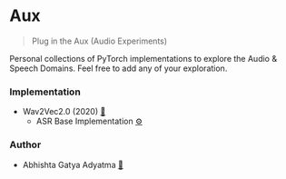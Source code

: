 # Aux
> Plug in the Aux (Audio Experiments)

Personal collections of PyTorch implementations to explore
the Audio & Speech Domains. Feel free to add any of your exploration.

### Implementation

- Wav2Vec2.0 (2020) [📜](https://arxiv.org/pdf/2006.11477.pdf)
  - ASR Base Implementation [⚙️](wav2vec2_asr_inference.py)

### Author

- Abhishta Gatya Adyatma [📧](mailto:abhishtagatya@yahoo.com)
